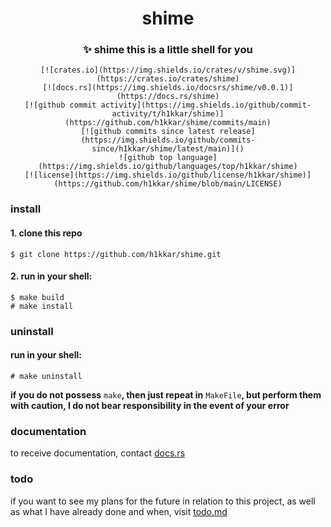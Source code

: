 <div align="center">
    <h1>shime</h1>
    <h3>✨ <strong>shime this is a little shell for you</strong></h3>

    [![crates.io](https://img.shields.io/crates/v/shime.svg)](https://crates.io/crates/shime)
    [![docs.rs](https://img.shields.io/docsrs/shime/v0.0.1)](https://docs.rs/shime)
    [![github commit activity](https://img.shields.io/github/commit-activity/t/h1kkar/shime)](https://github.com/h1kkar/shime/commits/main)
    [![github commits since latest release](https://img.shields.io/github/commits-since/h1kkar/shime/latest/main)]()
    ![github top language](https://img.shields.io/github/languages/top/h1kkar/shime)
    [![license](https://img.shields.io/github/license/h1kkar/shime)](https://github.com/h1kkar/shime/blob/main/LICENSE)


</div>


### install
#### 1. clone this repo
```
$ git clone https://github.com/h1kkar/shime.git
```
#### 2. run in your shell:
```
$ make build
# make install
```
### uninstall
#### run in your shell:
```
# make uninstall
```

**if you do not possess** `make`**, then just repeat in** `MakeFile`**, but perform them with caution, I do not bear responsibility in the event of your error**

### documentation
to receive documentation, contact [docs.rs](https://docs.rs/shime)

### todo
if you want to see my plans for the future in relation to this project, as well as what I have already done and when, visit [todo.md](https://github.com/h1kkar/shime/blob/main/todo.md)